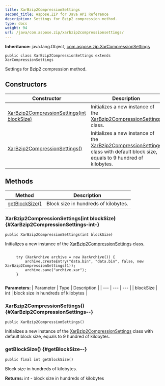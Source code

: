 ```yaml
---
title: XarBzip2CompressionSettings
second_title: Aspose.ZIP for Java API Reference
description: Settings for Bzip2 compression method.
type: docs
weight: 94
url: /java/com.aspose.zip/xarbzip2compressionsettings/
---
```


**Inheritance:**
java.lang.Object, [com.aspose.zip.XarCompressionSettings](../../com.aspose.zip/xarcompressionsettings)
```
public class XarBzip2CompressionSettings extends XarCompressionSettings
```

Settings for Bzip2 compression method.
## Constructors

| Constructor | Description |
| --- | --- |
| [XarBzip2CompressionSettings(int blockSize)](#XarBzip2CompressionSettings-int-) | Initializes a new instance of the [XarBzip2CompressionSettings](../../com.aspose.zip/xarbzip2compressionsettings) class. |
| [XarBzip2CompressionSettings()](#XarBzip2CompressionSettings--) | Initializes a new instance of the [XarBzip2CompressionSettings](../../com.aspose.zip/xarbzip2compressionsettings) class with default block size, equals to 9 hundred of kilobytes. |
## Methods

| Method | Description |
| --- | --- |
| [getBlockSize()](#getBlockSize--) | Block size in hundreds of kilobytes. |
### XarBzip2CompressionSettings(int blockSize) {#XarBzip2CompressionSettings-int-}
```
public XarBzip2CompressionSettings(int blockSize)
```


Initializes a new instance of the [XarBzip2CompressionSettings](../../com.aspose.zip/xarbzip2compressionsettings) class.

```

     try (XarArchive archive = new XarArchive()) {
         archive.createEntry("data.bin", "data.bin", false, new XarBzip2CompressionSettings(1));
         archive.save("archive.xar");
     }
 
```



**Parameters:**
| Parameter | Type | Description |
| --- | --- | --- |
| blockSize | int | block size in hundreds of kilobytes |

### XarBzip2CompressionSettings() {#XarBzip2CompressionSettings--}
```
public XarBzip2CompressionSettings()
```


Initializes a new instance of the [XarBzip2CompressionSettings](../../com.aspose.zip/xarbzip2compressionsettings) class with default block size, equals to 9 hundred of kilobytes.

### getBlockSize() {#getBlockSize--}
```
public final int getBlockSize()
```


Block size in hundreds of kilobytes.

**Returns:**
int - block size in hundreds of kilobytes
